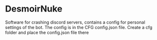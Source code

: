 # DesmoirNuke
Software for crashing discord servers, contains a config for personal settings of the bot.
The config is in the CFG config.json file.
Create a cfg folder and place the config.json file there
